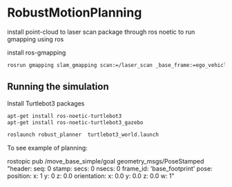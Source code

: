 # RobustMotionPlanning

 install point-cloud to laser scan package through ros noetic
to  run gmapping using ros

install ros-gmapping
```sh
rosrun gmapping slam_gmapping scan:=/laser_scan _base_frame:=ego_vehicle _map_update_interval:=0.5
```

## Running the simulation

Install Turtlebot3 packages

```sh
apt-get install ros-noetic-turtlebot3
apt-get install ros-noetic-turtlebot3_gazebo
```

```sh 
roslaunch robust_planner  turtlebot3_world.launch
```

To see example of planning: 

rostopic pub /move_base_simple/goal geometry_msgs/PoseStamped "header:
  seq: 0
  stamp:
    secs: 0
    nsecs: 0
  frame_id: 'base_footprint'
pose:
  position:
    x: 1
    y: 0
    z: 0.0
  orientation:
    x: 0.0
    y: 0.0
    z: 0.0
    w: 1" 



